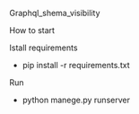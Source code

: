 Graphql_shema_visibility

How to start

Istall requirements
- pip install -r requirements.txt


Run
- python manege.py runserver
